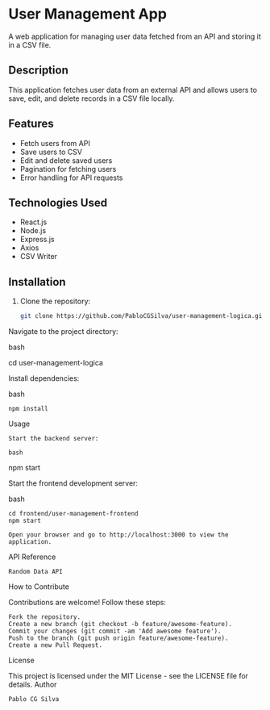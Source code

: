# User Management App

A web application for managing user data fetched from an API and storing it in a CSV file.

## Description

This application fetches user data from an external API and allows users to save, edit, and delete records in a CSV file locally.

## Features

- Fetch users from API
- Save users to CSV
- Edit and delete saved users
- Pagination for fetching users
- Error handling for API requests

## Technologies Used

- React.js
- Node.js
- Express.js
- Axios
- CSV Writer

## Installation

1. Clone the repository:
   ```bash
   git clone https://github.com/PabloCGSilva/user-management-logica.git
Navigate to the project directory:

bash

cd user-management-logica

Install dependencies:

bash

    npm install

Usage

    Start the backend server:

    bash

npm start

Start the frontend development server:

bash

    cd frontend/user-management-frontend
    npm start

    Open your browser and go to http://localhost:3000 to view the application.

API Reference

    Random Data API

How to Contribute

Contributions are welcome! Follow these steps:

    Fork the repository.
    Create a new branch (git checkout -b feature/awesome-feature).
    Commit your changes (git commit -am 'Add awesome feature').
    Push to the branch (git push origin feature/awesome-feature).
    Create a new Pull Request.

License

This project is licensed under the MIT License - see the LICENSE file for details.
Author

    Pablo CG Silva
